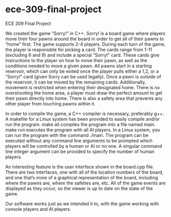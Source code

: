 # ece-309-final-project
ECE 309 Final Project

We created the game “Sorry!” in C++. Sorry! is a board game where
players move their four pawns around the board in order to get all
of their pawns to “home” first. The game supports 2-4 players.
During each turn of the game, the player is responsible for
picking a card. The cards range from 1-11 (excluding 6 and 9)
and include a special “Sorry!” card. These cards give instructions
to the player on how to move their pawn, as well as the
conditions needed to move a given pawn. All pawns start in a
starting reservoir, which can only be exited once the player
pulls either a 1,2, or a “Sorry!” card (given Sorry can be used
legally). Once a pawn is outside of the reservoir, it can be
moved by the remaining cards. Additionally, movement is
restricted when entering their designated home. There is no
overshooting the home area, a player must draw the perfect
amount to get their pawn directly into home. There is also a
safety area that prevents any other player from touching pawns
within it.


In order to compile the game, a C++ compiler is necessary, preferably g++. A makefile for a Linux system has been provided to easily compile and/or run the program. make all compiles the program into a file named main. make run executes the program with all AI players. In a Linux system, you can run the program with the command ./main. The program can be executed without any command line arguments to be prompted which players will be controlled by a human or AI or no one. A singular command line integer argument can be provided to specify the number of human players.

An interesting feature is the user interface shown in the
board.cpp file. There are two interfaces, one with all of the
location numbers of the board, and one that’s more of a graphical
representation of the board, including where the pawns are, where
the safeties are, etc. All of the game events are displayed as they
occur, so the viewer is up to date on the state of the game.

Our software works just as we intended it to, with the game
working with console players and AI players.


